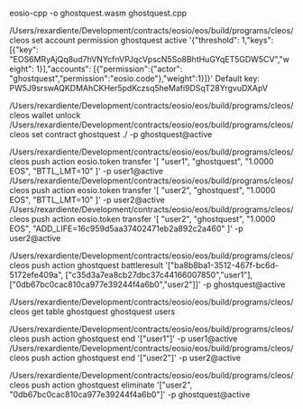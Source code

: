 eosio-cpp -o ghostquest.wasm ghostquest.cpp

/Users/rexardiente/Development/contracts/eosio/eos/build/programs/cleos/cleos set account permission ghostquest active '{"threshold": 1,"keys": [{"key": "EOS6MRyAjQq8ud7hVNYcfnVPJqcVpscN5So8BhtHuGYqET5GDW5CV","weight": 1}],"accounts": [{"permission":{"actor": "ghostquest","permission":"eosio.code"},"weight":1}]}'
Default key: PW5J9srswAQKDMAhCKHer5pdKczsq5heMafi9DSqT28YrgvuDXApV

/Users/rexardiente/Development/contracts/eosio/eos/build/programs/cleos/cleos wallet unlock
/Users/rexardiente/Development/contracts/eosio/eos/build/programs/cleos/cleos set contract ghostquest ./ -p ghostquest@active

/Users/rexardiente/Development/contracts/eosio/eos/build/programs/cleos/cleos push action eosio.token transfer '[ "user1", "ghostquest", "1.0000 EOS", "BTTL_LMT=10" ]' -p user1@active
/Users/rexardiente/Development/contracts/eosio/eos/build/programs/cleos/cleos push action eosio.token transfer '[ "user2", "ghostquest", "1.0000 EOS", "BTTL_LMT=10" ]' -p user2@active
/Users/rexardiente/Development/contracts/eosio/eos/build/programs/cleos/cleos push action eosio.token transfer '[ "user2", "ghostquest", "1.0000 EOS", "ADD_LIFE=16c959d5aa37402471eb2a892c2a460" ]' -p user2@active

/Users/rexardiente/Development/contracts/eosio/eos/build/programs/cleos/cleos push action ghostquest battleresult '["ba8b8ba1-3512-467f-bc6d-5172efe409a", ["c35d3a7ea8cb27dbc37c44166007850","user1"], ["0db67bc0cac810ca977e39244f4a6b0","user2"]]' -p ghostquest@active

/Users/rexardiente/Development/contracts/eosio/eos/build/programs/cleos/cleos get table ghostquest ghostquest users

/Users/rexardiente/Development/contracts/eosio/eos/build/programs/cleos/cleos push action ghostquest end '["user1"]' -p user1@active
/Users/rexardiente/Development/contracts/eosio/eos/build/programs/cleos/cleos push action ghostquest end '["user2"]' -p user2@active

/Users/rexardiente/Development/contracts/eosio/eos/build/programs/cleos/cleos push action ghostquest eliminate '["user2", "0db67bc0cac810ca977e39244f4a6b0"]' -p ghostquest@active